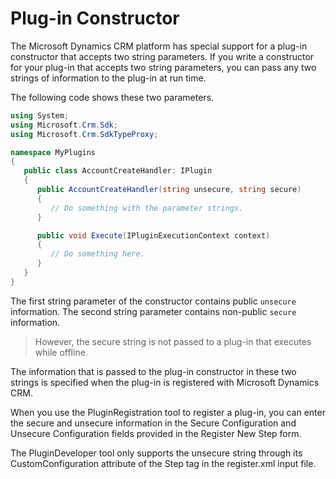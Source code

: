 # Plug-in Constructor

The Microsoft Dynamics CRM platform has special support for a plug-in constructor that accepts two string parameters. If you write a constructor for your plug-in that accepts two string parameters, you can pass any two strings of information to the plug-in at run time.

The following code shows these two parameters.

```cs
using System;
using Microsoft.Crm.Sdk;
using Microsoft.Crm.SdkTypeProxy;

namespace MyPlugins
{
   public class AccountCreateHandler: IPlugin
   {
      public AccountCreateHandler(string unsecure, string secure)
      {
         // Do something with the parameter strings.
      }

      public void Execute(IPluginExecutionContext context)
      {
         // Do something here.
      }
   }
}
```

The first string parameter of the constructor contains public `unsecure` information. The second string parameter contains non-public `secure` information. 
> However, the secure string is not passed to a plug-in that executes while offline.


The information that is passed to the plug-in constructor in these two strings is specified when the plug-in is registered with Microsoft Dynamics CRM. 

When you use the PluginRegistration tool to register a plug-in, you can enter the secure and unsecure information in the Secure Configuration and Unsecure Configuration fields provided in the Register New Step form. 

The PluginDeveloper tool only supports the unsecure string through its CustomConfiguration attribute of the Step tag in the register.xml input file.
